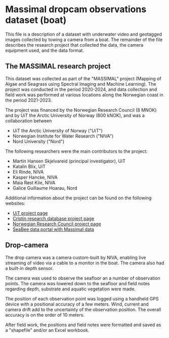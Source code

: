 # Massimal dropcam observations dataset (boat)
This file is a description of a dataset with underwater video and geotagged images
collected by towing a camera from a boat. The remainder of the file describes the
research project that collected the data, the camera equipment used, and the data format.

## The MASSIMAL research project 
This dataset was collected as part of the "MASSIMAL" project (Mapping of Algae and
Seagrass using Spectral Imaging and Machine Learning). The project was conducted in the
period 2020-2024, and data collection and field work was performed at various locations
along the Norwegian coast in the period 2021-2023. 

The project was financed by the Norwegian Research Council (8 MNOK) and by UiT the
Arctic University of Norway (600 kNOK), and was a collaboration between 

- UiT the Arctic University of Norway ("UiT")
- Norwegian Institute for Water Research ("NIVA")
- Nord University ("Nord")

The following researchers were the main contributors to the project:

- Martin Hansen Skjelvareid (principal investigator), UiT
- Katalin Blix, UiT
- Eli Rinde, NIVA
- Kasper Hancke, NIVA
- Maia Røst Kile, NIVA
- Galice Guillaume Hoarau, Nord

Additional information about the project can be found on the following websites:
- [UiT project page](https://en.uit.no/project/massimal)
- [Cristin research database project
  page](https://app.cristin.no/projects/show.jsf?id=2054355)
- [Norwegian Research Council project
  page](https://prosjektbanken.forskningsradet.no/project/FORISS/301317)
- [SeaBee data portal with Massimal
  data](https://geonode.seabee.sigma2.no/catalogue/#/search?q=massimal&f=dataset)


## Drop-camera
The drop camera was a camera custom-built by NIVA, enabling live streaming of video via
a cable to a monitor in the boat. The camera also had a built-in depth sensor. 

The camera was used to observe the seafloor an a number of observation points. The
camera was lowered down to the seafloor and field notes regarding depth, substrate and
aquatic vegetation were made. 

The position of each observation point was logged using a handheld GPS device with a
positional accuracy of a few meters. Wind, current and camera drift add to the
uncertainty of the observation position. The overall accuracy is on the order of 10
meters. 

After field work, the positions and field notes were formatted and saved as a
"shapefile" and/or an Excel workbook. 
